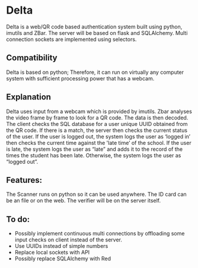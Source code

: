 # Delta
Delta is a web/QR code based authentication system built using python, imutils and ZBar. The server will be based on flask and SQLAlchemy. Multi connection sockets are implemented using selectors.

## Compatibility
Delta is based on python; Therefore, it can run on virtually any computer system with sufficient processing power that has a webcam.

## Explanation
Delta uses input from a webcam which is provided by imutils. Zbar analyses the video frame by frame to look for a QR code. The data is then decoded. The client checks the SQL database for a user unique UUID obtained from the QR code. If there is a match, the server then checks the current status of the user. If the user is logged out, the system logs the user as ‘logged in’ then checks the current time against the 'late time’ of the school. If the user is late, the system logs the user as “late” and adds it to the record of the times the student has been late. Otherwise, the system logs the user as “logged out”.

## Features:
The Scanner runs on python so it can be used anywhere.
The ID card can be an file or on the web.
The verifier will be on the server itself.

## To do:
- Possibly implement continuous multi connections by offloading some input checks on client instead of the server.
- Use UUIDs instead of simple numbers
- Replace local sockets with API
- Possibly replace SQLAlchemy with Red
